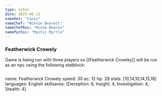 ```yaml
---
type: notes
date: 2025-06-11
nameDet: "Canis"
nameChef: "Winnie Bearett"
nameChefRus: "Misha Bearov"
namePychic: "Mystic Myrtle"
---
```


### Featherwick Crowely

Game is being run with three players so [[Featherwick Crowley]] will be run as an npc using the following statblock:

>```statblock
name: Featherwick Crowely
speed: 30
ac: 12
hp: 28
stats: [10,14,10,14,15,18]
languages: English
skillsaves: [Deception: 6, Insight: 4, Investigation: 4, Stealth: 4]

